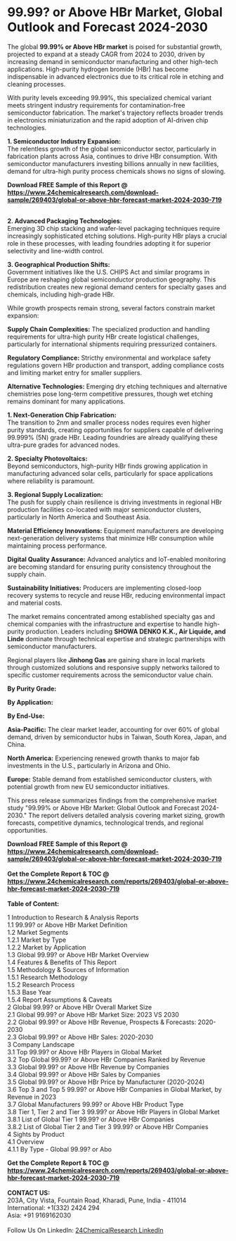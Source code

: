 <h1>99.99? or Above HBr Market, Global Outlook and Forecast 2024-2030</h1><p>The global <strong>99.99% or Above HBr market</strong> is poised for substantial growth, projected to expand at a steady CAGR from 2024 to 2030, driven by increasing demand in semiconductor manufacturing and other high-tech applications. High-purity hydrogen bromide (HBr) has become indispensable in advanced electronics due to its critical role in etching and cleaning processes.</p><p>With purity levels exceeding 99.99%, this specialized chemical variant meets stringent industry requirements for contamination-free semiconductor fabrication. The market's trajectory reflects broader trends in electronics miniaturization and the rapid adoption of AI-driven chip technologies.</p><p><strong>1. Semiconductor Industry Expansion:</strong><br>
The relentless growth of the global semiconductor sector, particularly in fabrication plants across Asia, continues to drive HBr consumption. With semiconductor manufacturers investing billions annually in new facilities, demand for ultra-high purity process chemicals shows no signs of slowing.</p><div><b>Download FREE Sample of this Report @ 
            <a href="https://www.24chemicalresearch.com/download-sample/269403/global-or-above-hbr-forecast-market-2024-2030-719">
            https://www.24chemicalresearch.com/download-sample/269403/global-or-above-hbr-forecast-market-2024-2030-719</a></b></div><br><p><strong>2. Advanced Packaging Technologies:</strong><br>
Emerging 3D chip stacking and wafer-level packaging techniques require increasingly sophisticated etching solutions. High-purity HBr plays a crucial role in these processes, with leading foundries adopting it for superior selectivity and line-width control.</p><p><strong>3. Geographical Production Shifts:</strong><br>
Government initiatives like the U.S. CHIPS Act and similar programs in Europe are reshaping global semiconductor production geography. This redistribution creates new regional demand centers for specialty gases and chemicals, including high-grade HBr.</p><p>While growth prospects remain strong, several factors constrain market expansion:</p><p><strong>Supply Chain Complexities:</strong> The specialized production and handling requirements for ultra-high purity HBr create logistical challenges, particularly for international shipments requiring pressurized containers.</p><p><strong>Regulatory Compliance:</strong> Stricthy environmental and workplace safety regulations govern HBr production and transport, adding compliance costs and limiting market entry for smaller suppliers.</p><p><strong>Alternative Technologies:</strong> Emerging dry etching techniques and alternative chemistries pose long-term competitive pressures, though wet etching remains dominant for many applications.</p><p><strong>1. Next-Generation Chip Fabrication:</strong><br>
The transition to 2nm and smaller process nodes requires even higher purity standards, creating opportunities for suppliers capable of delivering 99.999% (5N) grade HBr. Leading foundries are already qualifying these ultra-pure grades for advanced nodes.</p><p><strong>2. Specialty Photovoltaics:</strong><br>
Beyond semiconductors, high-purity HBr finds growing application in manufacturing advanced solar cells, particularly for space applications where reliability is paramount.</p><p><strong>3. Regional Supply Localization:</strong><br>
The push for supply chain resilience is driving investments in regional HBr production facilities co-located with major semiconductor clusters, particularly in North America and Southeast Asia.</p><p><strong>Material Efficiency Innovations:</strong> Equipment manufacturers are developing next-generation delivery systems that minimize HBr consumption while maintaining process performance.</p><p><strong>Digital Quality Assurance:</strong> Advanced analytics and IoT-enabled monitoring are becoming standard for ensuring purity consistency throughout the supply chain.</p><p><strong>Sustainability Initiatives:</strong> Producers are implementing closed-loop recovery systems to recycle and reuse HBr, reducing environmental impact and material costs.</p><p>The market remains concentrated among established specialty gas and chemical companies with the infrastructure and expertise to handle high-purity production. Leaders including <strong>SHOWA DENKO K.K., Air Liquide, and Linde</strong> dominate through technical expertise and strategic partnerships with semiconductor manufacturers.</p><p>Regional players like <strong>Jinhong Gas</strong> are gaining share in local markets through customized solutions and responsive supply networks tailored to specific customer requirements across the semiconductor value chain.</p><p><strong>By Purity Grade:</strong></p><p><strong>By Application:</strong></p><p><strong>By End-Use:</strong></p><p><strong>Asia-Pacific:</strong> The clear market leader, accounting for over 60% of global demand, driven by semiconductor hubs in Taiwan, South Korea, Japan, and China.</p><p><strong>North America:</strong> Experiencing renewed growth thanks to major fab investments in the U.S., particularly in Arizona and Ohio.</p><p><strong>Europe:</strong> Stable demand from established semiconductor clusters, with potential growth from new EU semiconductor initiatives.</p><p>This press release summarizes findings from the comprehensive market study "99.99% or Above HBr Market: Global Outlook and Forecast 2024-2030." The report delivers detailed analysis covering market sizing, growth forecasts, competitive dynamics, technological trends, and regional opportunities.</p><div><b>Download FREE Sample of this Report @ 
            <a href="https://www.24chemicalresearch.com/download-sample/269403/global-or-above-hbr-forecast-market-2024-2030-719">
            https://www.24chemicalresearch.com/download-sample/269403/global-or-above-hbr-forecast-market-2024-2030-719</a></b></div><br><div><b>Get the Complete Report & TOC @ 
            <a href="https://www.24chemicalresearch.com/reports/269403/global-or-above-hbr-forecast-market-2024-2030-719">
            https://www.24chemicalresearch.com/reports/269403/global-or-above-hbr-forecast-market-2024-2030-719</a></b></div><br>
            <b>Table of Content:</b><p>1 Introduction to Research & Analysis Reports<br />
    1.1 99.99? or Above HBr Market Definition<br />
    1.2 Market Segments<br />
        1.2.1 Market by Type<br />
        1.2.2 Market by Application<br />
    1.3 Global 99.99? or Above HBr Market Overview<br />
    1.4 Features & Benefits of This Report<br />
    1.5 Methodology & Sources of Information<br />
        1.5.1 Research Methodology<br />
        1.5.2 Research Process<br />
        1.5.3 Base Year<br />
        1.5.4 Report Assumptions & Caveats<br />
2 Global 99.99? or Above HBr Overall Market Size<br />
    2.1 Global 99.99? or Above HBr Market Size: 2023 VS 2030<br />
    2.2 Global 99.99? or Above HBr Revenue, Prospects & Forecasts: 2020-2030<br />
    2.3 Global 99.99? or Above HBr Sales: 2020-2030<br />
3 Company Landscape<br />
    3.1 Top 99.99? or Above HBr Players in Global Market<br />
    3.2 Top Global 99.99? or Above HBr Companies Ranked by Revenue<br />
    3.3 Global 99.99? or Above HBr Revenue by Companies<br />
    3.4 Global 99.99? or Above HBr Sales by Companies<br />
    3.5 Global 99.99? or Above HBr Price by Manufacturer (2020-2024)<br />
    3.6 Top 3 and Top 5 99.99? or Above HBr Companies in Global Market, by Revenue in 2023<br />
    3.7 Global Manufacturers 99.99? or Above HBr Product Type<br />
    3.8 Tier 1, Tier 2 and Tier 3 99.99? or Above HBr Players in Global Market<br />
        3.8.1 List of Global Tier 1 99.99? or Above HBr Companies<br />
        3.8.2 List of Global Tier 2 and Tier 3 99.99? or Above HBr Companies<br />
4 Sights by Product<br />
    4.1 Overview<br />
        4.1.1 By Type - Global 99.99? or Abo</p><div><b>Get the Complete Report & TOC @ 
            <a href="https://www.24chemicalresearch.com/reports/269403/global-or-above-hbr-forecast-market-2024-2030-719">
            https://www.24chemicalresearch.com/reports/269403/global-or-above-hbr-forecast-market-2024-2030-719</a></b></div><br><b>CONTACT US:</b><br>
            203A, City Vista, Fountain Road, Kharadi, Pune, India - 411014<br>
            International: +1(332) 2424 294<br>
            Asia: +91 9169162030 <br><br>
            Follow Us On LinkedIn: <a href="https://www.linkedin.com/company/24chemicalresearch/">24ChemicalResearch LinkedIn</a>